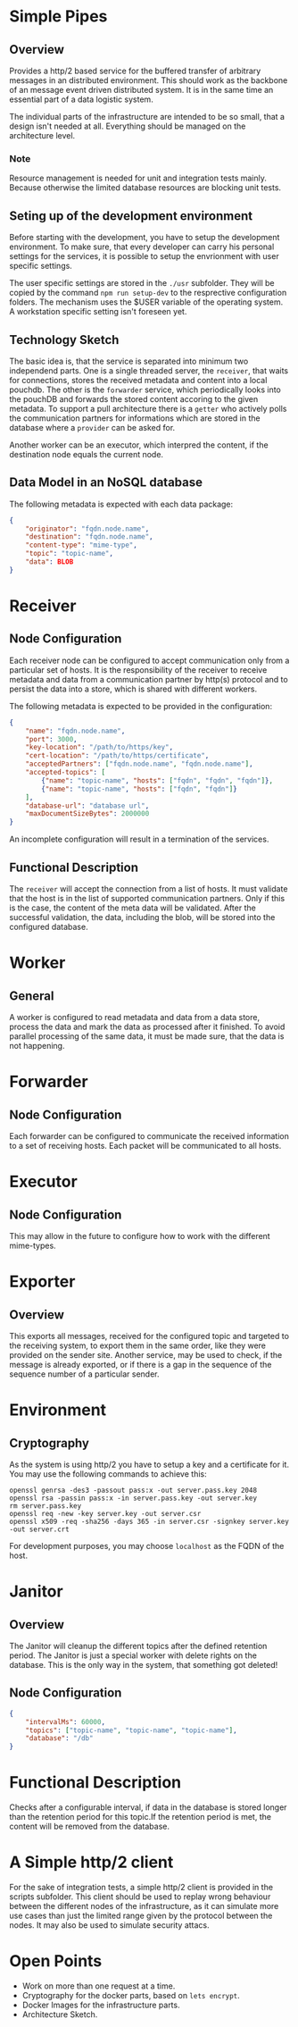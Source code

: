 # Simple Pipes

## Overview
Provides a http/2 based service for the buffered transfer of arbitrary messages in an distributed environment. This should work as the backbone of an message event driven distributed system. It is in the same time an essential part of a data logistic system.

The individual parts of the infrastructure are intended to be so small, that a design isn't needed at all. Everything should be managed on the architecture level.

### Note
Resource management is needed for unit and integration tests mainly. Because otherwise the limited database resources are
blocking unit tests.

## Seting up of the development environment
Before starting with the development, you have to setup the development environment. To make sure, that every developer can carry his personal settings for the services, it is possible to setup the envrionment with user specific settings.

The user specific settings are stored in the `./usr` subfolder. They will be copied by the command `npm run setup-dev` to the resprective configuration folders. The mechanism uses the $USER variable of the operating system. A workstation specific setting isn't foreseen yet.

## Technology Sketch
The basic idea is, that the service is separated into minimum two independend parts. One is a single threaded server, the `receiver`, that waits for connections, stores the received metadata and content into a local pouchdb. The other is the `forwarder` service, which periodically looks into the pouchDB and forwards the stored content accoring to the given metadata. To support a pull architecture there is a 
`getter` who actively polls the communication partners for informations which are stored in the database where a `provider` can be asked for.

Another worker can be an executor, which interpred the content, if the destination node equals the current node.

## Data Model in an NoSQL database
The following metadata is expected with each data package:
```JSON
{
    "originator": "fqdn.node.name",
    "destination": "fqdn.node.name",
    "content-type": "mime-type",
    "topic": "topic-name",
    "data": BLOB
}
```

# Receiver 
## Node Configuration
Each receiver node can be configured to accept communication only from a particular set of hosts. It is the responsibility
of the receiver to receive metadata and data from a communication partner by http(s) protocol and to persist the data into
a store, which is shared with different workers.

The following metadata is expected to be provided in the configuration:
```JSON
{
    "name": "fqdn.node.name",
    "port": 3000,
    "key-location": "/path/to/https/key",
    "cert-location": "/path/to/https/certificate",
    "acceptedPartners": ["fqdn.node.name", "fqdn.node.name"],
    "accepted-topics": [
        {"name": "topic-name", "hosts": ["fqdn", "fqdn", "fqdn"]}, 
        {"name": "topic-name", "hosts": ["fqdn", "fqdn"]}
    ],
    "database-url": "database url",
    "maxDocumentSizeBytes": 2000000
}
```
An incomplete configuration will result in a termination of the services.

## Functional Description
The `receiver` will accept the connection from a list of hosts. It must validate that the host is in the list of supported communication partners. Only if this is the case, the content of the meta data will be validated. After the successful validation, the data, including the blob, will be stored into the configured database.

# Worker
## General
A worker is configured to read metadata and data from a data store, process the data and mark the data as processed after 
it finished. To avoid parallel processing of the same data, it must be made sure, that the data is not happening.

# Forwarder
## Node Configuration
Each forwarder can be configured to communicate the received information to a set of receiving hosts. Each packet 
will be communicated to all hosts.

# Executor
## Node Configuration
This may allow in the future to configure how to work with the different mime-types.

# Exporter
## Overview
This exports all messages, received for the configured topic and targeted to the receiving system, to export them
in the same order, like they were provided on the sender site. Another service, may be used to check, if the message is already exported, or if there is a gap in the sequence of the sequence number of a particular sender.

# Environment
## Cryptography
As the system is using http/2 you have to setup a key and a certificate for it. You may use the following commands to achieve this:
```
openssl genrsa -des3 -passout pass:x -out server.pass.key 2048
openssl rsa -passin pass:x -in server.pass.key -out server.key
rm server.pass.key
openssl req -new -key server.key -out server.csr
openssl x509 -req -sha256 -days 365 -in server.csr -signkey server.key -out server.crt
```
For development purposes, you may choose `localhost` as the FQDN of the host. 

# Janitor
## Overview
The Janitor will cleanup the different topics after the defined retention period. The Janitor is just a special worker with delete rights on the database. This is the only way in the system, that something got deleted!

## Node Configuration
```JSON
{
    "intervalMs": 60000,
    "topics": ["topic-name", "topic-name", "topic-name"],
    "database": "/db"
}
```

# Functional Description
Checks after a configurable interval, if data in the database is stored longer than the retention period for this topic.If the retention period is met, the content will be removed from the database.

# A Simple http/2 client
For the sake of integration tests, a simple http/2 client is provided in the scripts subfolder. This client should be used to replay wrong behaviour between the different nodes of the infrastructure, as it can simulate more use cases than just the limited range given by the protocol between the nodes. It may also be used to simulate security attacs.

# Open Points
* Work on more than one request at a time.
* Cryptography for the docker parts, based on `lets encrypt`.
* Docker Images for the infrastructure parts.
* Architecture Sketch.